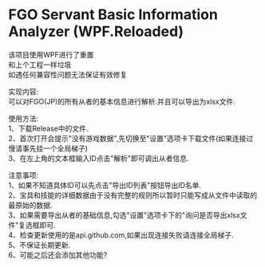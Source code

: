 # FGO Servant Basic Information Analyzer (WPF.Reloaded)
该项目使用WPF进行了重置  
和上个工程一样垃圾  
如遇任何兼容性问题无法保证有效修复  
  
实现内容:  
可以对FGO(JP)的所有从者的基本信息进行解析.并且可以导出为xlsx文件.  
  
使用方法:  
1、下载Release中的文件.  
2、首次打开会提示"没有游戏数据",先切换至"设置"选项卡下载文件(如果连接过慢请事先挂一个全局梯子)  
3、在左上角的文本框输入ID点击"解析"即可调出从者信息.  
  
注意事项:  
1、如果不知道具体ID可以先点击"导出ID列表"按钮导出ID名单.  
2、宝具和技能的详细数据由于没有完整的规则所以暂时只能写成从文件中读取的最原始的数据.  
3、如果需要导出从者的基础信息,勾选"设置"选项卡下的"询问是否导出xlsx文件"复选框即可.  
4、检查更新使用的是api.github.com,如果出现连接失败请连接全局梯子.  
5、不保证长期更新.  
6、可能之后还会添加其他功能?  

